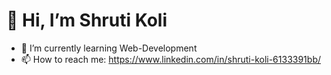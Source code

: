 # 👋 Hi, I’m Shruti Koli
- 🌱 I’m currently learning Web-Development
- 📫 How to reach me: https://www.linkedin.com/in/shruti-koli-6133391bb/

<!---
ShrutiKoli19/ShrutiKoli19 is a ✨ special ✨ repository because its `README.md` (this file) appears on your GitHub profile.
You can click the Preview link to take a look at your changes.
--->
